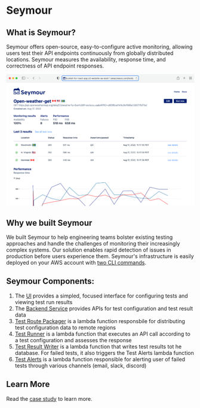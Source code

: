 # Seymour
## What is Seymour?

Seymour offers open-source, easy-to-configure active monitoring, allowing users test their API endpoints continuously from globally distributed locations. Seymour measures the availability, response time, and correctness of API endpoint responses. 

![Test results page](./../assets/images/results_screenshot.png)

## Why we built Seymour

We built Seymour to help engineering teams bolster existing testing approaches and handle the challenges of monitoring their increasingly complex systems. Our solution enables rapid detection of issues in production before users experience them. Seymour's infrastructure is easily deployed on your AWS account with [two CLI commands](https://github.com/seymour-active-monitoring/infra-setup).


## Seymour Components:

1. The [UI](https://github.com/seymour-active-monitoring/tests-ui) provides a simpled, focused interface for configuring tests and viewing test run results
2. The [Backend Service](https://github.com/seymour-active-monitoring/tests-crud) provides APIs for test configuration and test result data
3. [Test Route Packager](https://github.com/seymour-active-monitoring/test-route-packager) is a lambda function responsbile for distributing test configuration data to remote regions
4. [Test Runner](https://github.com/seymour-active-monitoring/test-runner) is a lambda function that executes an API call according to a test configuration and assesses the response
5. [Test Result Writer](https://github.com/seymour-active-monitoring/test-result-writer) is a lambda function that writes test results tot he database. For failed tests, it also triggers the Test Alerts lambda function
6. [Test Alerts](https://github.com/seymour-active-monitoring/test-alerts) is a lambda function responsible for alerting user of failed tests through various channels (email, slack, discord)

## Learn More
Read the [case study](https://seymour-active-monitoring.github.io/seymour-website/) to learn more.

